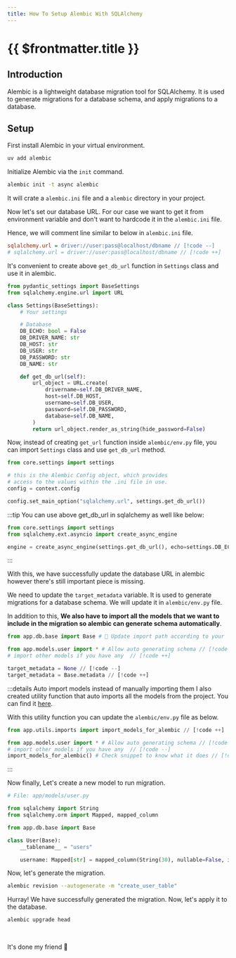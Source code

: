 ```yaml
---
title: How To Setup Alembic With SQLAlchemy
---
```


# {{ $frontmatter.title }}

## Introduction

Alembic is a lightweight database migration tool for SQLAlchemy. It is used to generate migrations for a database schema, and apply migrations to a database.

## Setup

First install Alembic in your virtual environment.

```bash
uv add alembic
```

Initialize Alembic via the `init` command.

```bash
alembic init -t async alembic
```

It will crate a `alembic.ini` file and a `alembic` directory in your project.

Now let's set our database URL. For our case we want to get it from environment variable and don't want to hardcode it in the `alembic.ini` file.

Hence, we will comment line similar to below in `alembic.ini` file.

```ini
sqlalchemy.url = driver://user:pass@localhost/dbname // [!code --]
# sqlalchemy.url = driver://user:pass@localhost/dbname // [!code ++]
```

It's convenient to create above `get_db_url` function in `Settings` class and use it in alembic.

```py
from pydantic_settings import BaseSettings
from sqlalchemy.engine.url import URL

class Settings(BaseSettings):
    # Your settings

    # Database
    DB_ECHO: bool = False
    DB_DRIVER_NAME: str
    DB_HOST: str
    DB_USER: str
    DB_PASSWORD: str
    DB_NAME: str

    def get_db_url(self):
        url_object = URL.create(
            drivername=self.DB_DRIVER_NAME,
            host=self.DB_HOST,
            username=self.DB_USER,
            password=self.DB_PASSWORD,
            database=self.DB_NAME,
        )
        return url_object.render_as_string(hide_password=False)
```

Now, instead of creating `get_url` function inside `alembic/env.py` file, you can import `Settings` class and use `get_db_url` method.

```py
from core.settings import settings

# this is the Alembic Config object, which provides
# access to the values within the .ini file in use.
config = context.config

config.set_main_option("sqlalchemy.url", settings.get_db_url())
```

:::tip
You can use above get_db_url in sqlalchemy as well like below:

```py
from core.settings import settings
from sqlalchemy.ext.asyncio import create_async_engine

engine = create_async_engine(settings.get_db_url(), echo=settings.DB_ECHO)
```
:::

With this, we have successfully update the database URL in alembic however there's still important piece is missing.

We need to update the `target_metadata` variable. It is used to generate migrations for a database schema. We will update it in `alembic/env.py` file.

In addition to this, **We also have to import all the models that we want to include in the migration so alembic can generate schema automatically**.

```py
from app.db.base import Base # 🚨 Update import path according to your `Base` // [!code ++]

from app.models.user import * # Allow auto generating schema // [!code ++]
# import other models if you have any  // [!code ++]

target_metadata = None // [!code --]
target_metadata = Base.metadata // [!code ++]
```

:::details Auto import models instead of manually importing them
I also created utility function that auto imports all the models from the project. You can find it [here](/blog/python-my-findings.html#auto-import-models-in-env-py-file-for-auto-generation-of-migrations).

With this utility function you can update the `alembic/env.py` file as below.

```py
from app.utils.imports import import_models_for_alembic // [!code ++]

from app.models.user import * # Allow auto generating schema // [!code --]
# import other models if you have any  // [!code --]
import_models_for_alembic() # Check snippet to know what it does // [!code ++]
```

:::

Now finally, Let's create a new model to run migration.

```py
# File: app/models/user.py

from sqlalchemy import String
from sqlalchemy.orm import Mapped, mapped_column

from app.db.base import Base

class User(Base):
    __tablename__ = "users"

    username: Mapped[str] = mapped_column(String(30), nullable=False, index=True)
```

Now, let's generate the migration.

```bash
alembic revision --autogenerate -m "create_user_table"
```

Hurray! We have successfully generated the migration. Now, let's apply it to the database.

```bash
alembic upgrade head
```

<br>

It's done my friend 🥂
